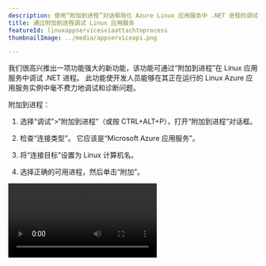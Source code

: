 ```yaml
---
description: 使用“附加到进程”对话框简化 Azure Linux 应用服务中 .NET 进程的调试。
title: 通过附加到进程调试 Linux 应用服务
featureId: linuxappservicesviaattachtoprocess
thumbnailImage: ../media/appserviceapi.png

---
```



我们很高兴推出一项功能强大的新功能，该功能可通过“附加到进程”在 Linux 应用服务中调试 .NET 进程。 此功能使开发人员能够在其正在运行的 Linux Azure 应用服务实例中毫不费力地调试和诊断问题。

附加到进程：

1. 选择“调试”>“附加到进程”（或按 CTRL+ALT+P），打开“附加到进程”对话框。

2. 检查“连接类型”。 它应该是“Microsoft Azure 应用服务”。

3. 将“连接目标”设置为 Linux 计算机名。

4. 选择正确的可用进程，然后单击“附加”。

![通过附加到进程调试 Linux 应用服务](../media/LinuxAppServices-Attach-to-Process.mp4 "通过附加到进程调试 Linux 应用服务")

